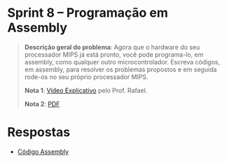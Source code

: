 # Sprint 8 – Programação em Assembly

> **Descrição geral do problema**: Agora que o hardware do seu processador MIPS já está pronto, você pode
programa-lo, em assembly, como qualquer outro microcontrolador. Escreva códigos, em assembly, para
resolver os problemas propostos e em seguida rode-os no seu próprio processador MIPS.
> 
> **Nota 1**: [Vídeo Explicativo](https://www.youtube.com/watch?v=UBtlr1dv4Uo) pelo Prof. Rafael.
> 
> **Nota 2**: [PDF](https://github.com/NibiruFT/CPU-MIPS/blob/main/Sprint%209/images/Sprint9%20-Assembly%20-%20CPU%20MIPS.pdf)

# Respostas

- [Código Assembly](https://github.com/NibiruFT/CPU-MIPS/blob/main/Sprint%209/respostas/Assembly%20Code.rtf)
